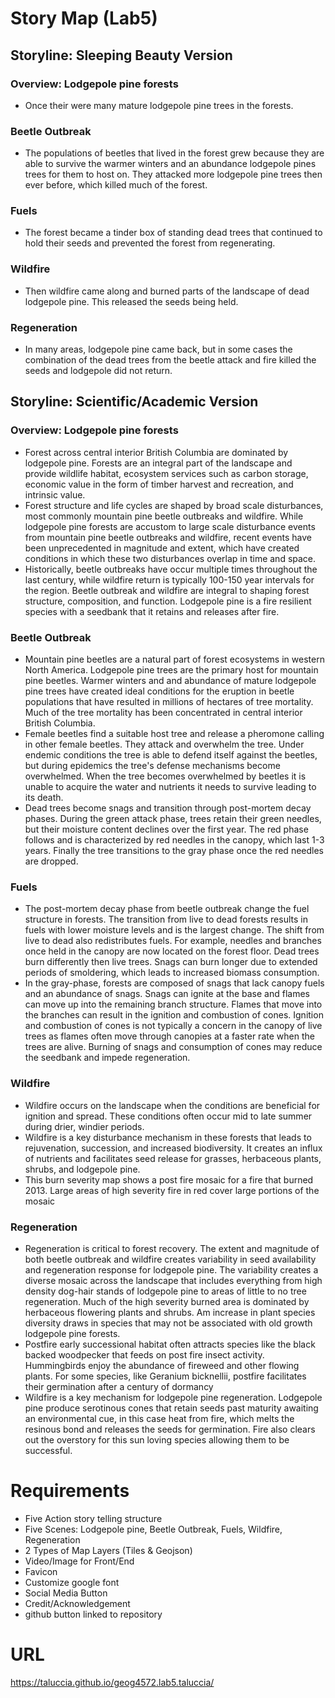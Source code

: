 # Story Map (Lab5)



## Storyline: Sleeping Beauty Version

### Overview: Lodgepole pine forests

* Once their were many mature lodgepole pine trees in the forests.

### Beetle Outbreak

* The populations of beetles that lived in the forest grew because they are able to survive the warmer winters and an abundance lodgepole pines trees for them to host on. They attacked more lodgepole pine trees then ever before, which killed much of the forest.

### Fuels

* The forest became a tinder box of standing dead trees that continued to hold their seeds and prevented the forest from regenerating.

### Wildfire

* Then wildfire came along and burned parts of the landscape of dead lodgepole pine. This released the seeds being held.

### Regeneration

* In many areas, lodgepole pine came back, but in some cases the combination of the dead trees from the beetle attack and fire killed the seeds and lodgepole did not return. 





## Storyline: Scientific/Academic Version

### Overview: Lodgepole pine forests

- Forest across central interior British Columbia are dominated by lodgepole pine. Forests are an integral part of the landscape and provide wildlife habitat, ecosystem services such as carbon storage, economic value in the form of timber harvest and recreation, and intrinsic value.
- Forest structure and life cycles are shaped by broad scale disturbances, most commonly mountain pine
  beetle outbreaks and wildfire. While lodgepole pine forests are accustom to large scale disturbance  events from mountain pine beetle outbreaks and wildfire, recent events have been unprecedented in magnitude and extent, which have created conditions in which these two disturbances overlap in time
  and space.
- Historically, beetle outbreaks have occur multiple times throughout the last century, while wildfire return is typically 100-150 year intervals for the region. Beetle outbreak and wildfire are integral to shaping forest structure, composition, and function. Lodgepole pine is a fire resilient species with a seedbank that it retains and releases after fire. 

### Beetle Outbreak

- Mountain pine beetles are a natural part of forest ecosystems in western North America. Lodgepole
  pine trees are the primary host for mountain pine beetles. Warmer winters and and abundance of
  mature lodgepole pine trees have created ideal conditions for the eruption in beetle populations
  that have resulted in millions of hectares of tree mortality. Much of the tree mortality has been
  concentrated in central interior British Columbia. 
- Female beetles find a suitable host tree and release a pheromone calling in other female beetles.
  They attack and overwhelm the tree. Under endemic conditions the tree is able to defend itself
  against the beetles, but during epidemics the tree's defense mechanisms become overwhelmed. When the tree becomes overwhelmed by beetles it is unable to acquire the water and nutrients it needs to survive leading to its death.
- Dead trees become snags and transition through post-mortem decay phases. During the green attack phase, trees retain their green needles, but their moisture content declines over the first year. The red phase follows and is characterized by red needles in the canopy, which last 1-3 years. Finally the tree transitions to the gray phase once the red needles are dropped.

### Fuels

- The post-mortem decay phase from beetle outbreak change the fuel structure in forests. The transition from live to dead forests results in fuels with lower moisture levels and is the largest change. The shift from live to dead also redistributes fuels. For example, needles and branches once held in the canopy are now located on the forest floor. Dead trees burn differently then live trees. Snags can burn longer due to extended periods of smoldering, which leads to increased biomass consumption.
- In the gray-phase, forests are composed of snags that lack canopy fuels and an abundance of snags.
  Snags can ignite at the base and flames can move up into the remaining branch structure. Flames that move into the branches can result in the ignition and combustion of cones. Ignition and
  combustion of cones is not typically a concern in the canopy of live trees as flames often move through canopies at a faster rate when the trees are alive. Burning of snags and consumption of cones may reduce the seedbank and impede regeneration.  

### Wildfire

-  Wildfire occurs on the landscape when the conditions are beneficial for ignition and spread. These conditions often occur mid to late summer during drier, windier periods.
- Wildfire is a key disturbance mechanism in these forests that leads to rejuvenation, succession, and
  increased biodiversity. It creates an influx of nutrients and facilitates seed release for grasses,  herbaceous plants, shrubs, and lodgepole pine.
- This burn severity map shows a post fire mosaic for a fire that burned 2013. Large areas of high severity fire in red cover large portions of the mosaic

### Regeneration

- Regeneration is critical to forest recovery. The extent and magnitude of both beetle outbreak and wildfire creates variability in seed availability and regeneration response for lodgepole pine. The variability creates a diverse mosaic across the landscape that includes everything from high density dog-hair stands of lodgepole pine to areas of little to no tree regeneration. Much of the high severity burned area is dominated by herbaceous flowering plants and shrubs. Am increase in plant species diversity draws in species that may not be associated with old growth lodgepole pine forests.
- Postfire early successional habitat often attracts species like the black backed woodpecker that feeds on post fire insect activity. Hummingbirds enjoy the abundance of fireweed and other flowing plants. For some species, like Geranium bicknellii, postfire facilitates their germination after a century of dormancy
-  Wildfire is a key mechanism for lodgepole pine regeneration. Lodgepole pine produce serotinous cones that retain seeds past maturity awaiting an environmental cue, in this case heat from fire, which melts the resinous bond and releases the seeds for germination. Fire also clears out the overstory for this sun loving species allowing them to be successful.



# Requirements

* Five Action story telling structure
* Five Scenes: Lodgepole pine, Beetle Outbreak, Fuels, Wildfire, Regeneration 
* 2 Types of Map Layers (Tiles & Geojson)
* Video/Image for Front/End
* Favicon
* Customize google font
* Social Media Button
* Credit/Acknowledgement
* github button linked to repository



# URL

 <https://taluccia.github.io/geog4572.lab5.taluccia/>



